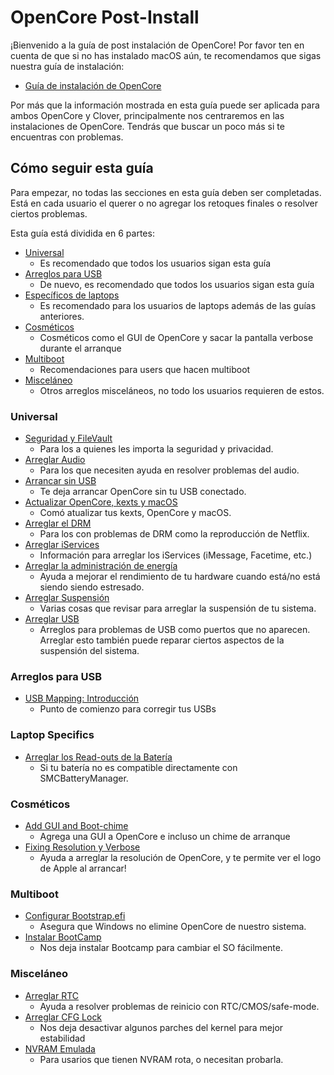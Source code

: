 # OpenCore Post-Install

¡Bienvenido a la guía de post instalación de OpenCore! Por favor ten en cuenta de que si no has instalado macOS aún, te recomendamos que sigas nuestra guía de instalación:

* [Guía de instalación de OpenCore](https://inyextciones.github.io/OpenCore-Install-Guide/)

Por más que la información mostrada en esta guía puede ser aplicada para ambos OpenCore y Clover, principalmente nos centraremos en las instalaciones de OpenCore. Tendrás que buscar un poco más si te encuentras con problemas.

## Cómo seguir esta guía

Para empezar, no todas las secciones en esta guía deben ser completadas. Está en cada usuario el querer o no agregar los retoques finales o resolver ciertos problemas.

Esta guía está dividida en 6 partes:

* [Universal](#universal)
  * Es recomendado que todos los usuarios sigan esta guía
* [Arreglos para USB](#arreglos-para-usb)
  * De nuevo, es recomendado que todos los usuarios sigan esta guía
* [Específicos de laptops](#laptop-specifics)
  * Es recomendado para los usuarios de laptops además de las guías anteriores. 
* [Cosméticos](#cosméticos)
  * Cosméticos como el GUI de OpenCore y sacar la pantalla verbose durante el arranque
* [Multiboot](#multiboot)
  * Recomendaciones para users que hacen multiboot
* [Misceláneo](#misceláneo)
  * Otros arreglos misceláneos, no todo los usuarios requieren de estos.

### Universal

* [Seguridad y FileVault](./universal/security.md)
  * Para los a quienes les importa la seguridad y privacidad.
* [Arreglar Audio](./universal/audio.md)
  * Para los que necesiten ayuda en resolver problemas del audio.
* [Arrancar sin USB](./universal/oc2hdd.md)
  * Te deja arrancar OpenCore sin tu USB conectado.
* [Actualizar OpenCore, kexts y macOS](./universal/update.md)
  * Comó atualizar tus kexts, OpenCore y macOS.
* [Arreglar el DRM](./universal/drm.md)
  * Para los con problemas de DRM como la reproducción de Netflix.
* [Arreglar iServices](./universal/iservices.md)
  * Información para arreglar los iServices (iMessage, Facetime, etc.)
* [Arreglar la administración de energía](./universal/pm.md)
  * Ayuda a mejorar el rendimiento de tu hardware cuando está/no está siendo siendo estresado.
* [Arreglar Suspensión](./universal/sleep.md)
  * Varias cosas que revisar para arreglar la suspensión de tu sistema.
* [Arreglar USB](./usb/README.md)
  * Arreglos para problemas de USB como puertos que no aparecen. Arreglar esto también puede reparar ciertos aspectos de la suspensión del sistema.

### Arreglos para USB

* [USB Mapping: Introducción](./usb/README.md)
  * Punto de comienzo para corregir tus USBs

### Laptop Specifics

* [Arreglar los Read-outs de la Batería](./laptop-specific/battery.md)
  * Si tu batería no es compatible directamente con SMCBatteryManager.

### Cosméticos

* [Add GUI and Boot-chime](./cosmetic/gui.md)
  * Agrega una GUI a OpenCore e incluso un chime de arranque
* [Fixing Resolution y Verbose](./cosmetic/verbose.md)
  * Ayuda a arreglar la resolución de OpenCore, y te permite ver el logo de Apple al arrancar!

### Multiboot 

* [Configurar Bootstrap.efi](./multiboot/bootstrap.md)
  * Asegura que Windows no elimine OpenCore de nuestro sistema.
* [Instalar BootCamp](./multiboot/bootcamp.md)
  * Nos deja instalar Bootcamp para cambiar el SO fácilmente.

### Misceláneo

* [Arreglar RTC](./misc/rtc.md)
  * Ayuda a resolver problemas de reinicio con RTC/CMOS/safe-mode.
* [Arreglar CFG Lock](./misc/msr-lock.md)
  * Nos deja desactivar algunos parches del kernel para mejor estabilidad
* [NVRAM Emulada](./misc/nvram.md)
  * Para usarios que tienen NVRAM rota, o necesitan probarla.
